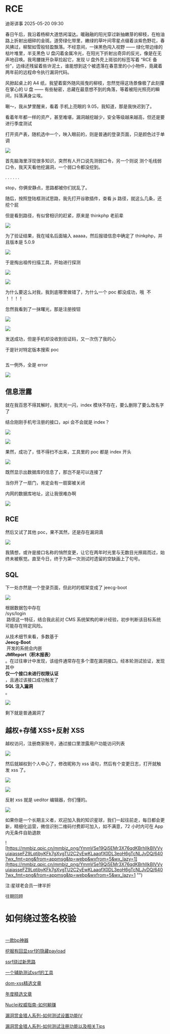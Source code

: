 #  RCE   
 迪哥讲事   2025-05-20 09:30  
  
春日午后，我沿着杨柳大道悠闲溜达。暖融融的阳光穿过新抽嫩芽的柳枝，在柏油路上折射出细碎的金斑。道旁绿化带里，嫩绿的草叶间零星点缀着淡紫色野花，春风拂过，柳絮如雪般轻盈飘落。不经意间，一抹黑色闯入视野 —— 绿化带边缘的枯叶堆里，半支黑色 U 盘闪着金属冷光，在阳光下折射出奇异的反光，像是在无声地召唤。我弯腰拨开杂草捡起它，发现 U 盘外壳上斑驳的标签写着 “RCE 备份”，边缘还残留着些许泥土，谁能想到这个被遗落在春意里的小小物件，竟藏着两年前的远程命令执行漏洞代码。  
  
风掀起桌上的 A4 纸，我望着窗外随风摇曳的柳枝，忽然觉得这场景像极了此刻攥在掌心的 U 盘 —— 有些秘密，总藏在最意想不到的角落，等着被阳光照亮的瞬间，抖落满身尘埃。  
  
唰～，我从梦里醒来，看着 手机上亮眼的 9.05，我知道，那是我快迟到了。   
  
看着年年都一样的资产，甚至难堪，漏洞越挖越少，安全等级越来越高，但还是要进行季度测试  
  
打开资产表，随机选中一个，映入眼前的，则是普通的登录页面，只是颜色过于单调  
  
![](https://mmbiz.qpic.cn/sz_mmbiz_png/BAby4Fk1HQbLkACGcEqzY7p9yib1tBEYEjdDekyp7qJAaic2F7VMEneQjRmBOjRiaTcQxcueia1MNI2CCz4adSedFg/640?wx_fmt=png&from=appmsg "")  
  
  
首先脑海里浮现很多知识，突然有人开口说先测弱口令，另一个则说 测个毛线弱口令，我天天看他挖漏洞，一个弱口令都没挖到。  
  
. . . . . .  
  
stop，你俩安静点，思路都被你们扰乱了。  
  
随后，按照登陆框测试思路，我先打开谷歌插件，查看 js 路径，就这么几条，还挖个屁  
  
但是看到路径，有似曾相识的赶紧，原来是 thinkphp 老前辈  
  
![](https://mmbiz.qpic.cn/sz_mmbiz_png/BAby4Fk1HQbLkACGcEqzY7p9yib1tBEYEqzZHvCB62slkwMfYF7WpkzXGR8GGia7dL213D4gljycL0Bheeu5k0zw/640?wx_fmt=png&from=appmsg "")  
  
  
为了验证结果，我在域名后面输入 aaaaa，然后报错信息中确定了 thinkphp，并且版本是 5.0.9  
  
![](https://mmbiz.qpic.cn/sz_mmbiz_png/BAby4Fk1HQbLkACGcEqzY7p9yib1tBEYE9egwK4fOg3FYz0RbOreJ98TQlXxcKSpLnnQ4bKXq0I1HVK2muFnicjw/640?wx_fmt=png&from=appmsg "")  
  
  
于是掏出祖传扫描工具，开始进行探测  
  
![](https://mmbiz.qpic.cn/sz_mmbiz_png/BAby4Fk1HQbLkACGcEqzY7p9yib1tBEYE4FjXz4zJYoXHtwOaqUurVwib9axz94QjPVicSbaiabVmMPz7WmO65gLvw/640?wx_fmt=png&from=appmsg "")  
  
![](https://mmbiz.qpic.cn/sz_mmbiz_png/BAby4Fk1HQbLkACGcEqzY7p9yib1tBEYEsxiaCDDuj046zuKorNa92mEu7D6C7GIH5EiaZlBL2KacmmkiahoS10vhA/640?wx_fmt=png&from=appmsg "")  
  
  
为什么要这么对我，我到底哪里做错了，为什么一个 poc 都没成功，哦  不 ！！！！  
  
忽然我看到了一抹曙光，那是注册按钮  
  
![](https://mmbiz.qpic.cn/sz_mmbiz_png/BAby4Fk1HQbLkACGcEqzY7p9yib1tBEYE5IkzzaHM3jU7v0gAVnq1ORziaX1TL7OPrzj2ylAUFBcD58GS5px2jUA/640?wx_fmt=png&from=appmsg "")  
  
![](https://mmbiz.qpic.cn/sz_mmbiz_png/BAby4Fk1HQbLkACGcEqzY7p9yib1tBEYE3RVicJ10qmJKBCI6jOKicU4yd62HUBo0znSOgfnpz3EtQYw74eQv2wtg/640?wx_fmt=png&from=appmsg "")  
  
  
发送成功，但是手机却没收到验证码，又一次伤了我的心  
  
于是针对特定版本搜索 poc  
```
```  
  
五一例外，全是 error  
  
![](https://mmbiz.qpic.cn/sz_mmbiz_png/BAby4Fk1HQbLkACGcEqzY7p9yib1tBEYEeaI3eLD7Nj8Qia0DpuCujckzl51XskpKRaRibNicic2yDngdHsyrnx8wQQ/640?wx_fmt=png&from=appmsg "")  
  
## 信息泄露  
  
就在我百思不得其解时，我灵光一闪，index 模块不存在，要么删除了要么改名字了  
  
结合刚刚手机号注册的接口，api 会不会就是 index？  
  
![](https://mmbiz.qpic.cn/sz_mmbiz_png/BAby4Fk1HQbLkACGcEqzY7p9yib1tBEYEcrpjq2kJZx7D5iczAg8h46cjicPDXbrpPC9UQFHczic79QRRJticwvVBSw/640?wx_fmt=png&from=appmsg "")  
  
![](https://mmbiz.qpic.cn/sz_mmbiz_png/BAby4Fk1HQbLkACGcEqzY7p9yib1tBEYE0NuXgUj6icCfKHdCibo5ibCp9MQGGJ1al3jNNPLw0zp3MfO7aAoLwib7ibA/640?wx_fmt=png&from=appmsg "")  
  
果然，成功了，怪不得扫不出来，工具里的 poc 都是 index 开头  
  
![](https://mmbiz.qpic.cn/sz_mmbiz_png/BAby4Fk1HQbLkACGcEqzY7p9yib1tBEYEibibKfyVdtcbJ0IuBPddGVSic2Ipia8fy0wVgCZyC7MfqoXKgKGXV0WjIA/640?wx_fmt=png&from=appmsg "")  
  
既然显示出数据库的信息了，那岂不是可以连接了  
  
当你开了一扇门，肯定会有一扇窗被关闭  
  
内网的数据库地址，这让我很难办啊  
  
![](https://mmbiz.qpic.cn/sz_mmbiz_png/BAby4Fk1HQbLkACGcEqzY7p9yib1tBEYEDRicNb40brX2AIib6GsPB8F5uTa0WEvQgczbCpjJwJKLwGYvD1hib5icfA/640?wx_fmt=png&from=appmsg "")  
  
## RCE  
  
然后又试了其他 poc，果不其然，还是存在漏洞滴  
  
![](https://mmbiz.qpic.cn/sz_mmbiz_png/BAby4Fk1HQbLkACGcEqzY7p9yib1tBEYEeibvkced5RiaGbiaKsqkn8fMQk0yIOULUJd57lP8RYeKO1qzH1oYtRaHg/640?wx_fmt=png&from=appmsg "")  
  
  
我猜想，或许是接口名称的悄然变更，让它在两年时光里与无数目光擦肩而过，始终未被察觉。直至今日，终于为第一次测试时遗留的空缺画上了句号。  
## SQL  
  
下一处亦然是一个登录页面，但此时的框架变成了 jeecg-boot  
  
![](https://mmbiz.qpic.cn/sz_mmbiz_png/BAby4Fk1HQbLkACGcEqzY7p9yib1tBEYExB5pcbftJrhWPbNflhogFj1qoW13TLeE0SYsOuMy69ntTGhSnxBic3w/640?wx_fmt=png&from=appmsg "")  
  
根据数据包中存在   
/sys/login  
 路径这一特征，结合我此前对 CMS 系统架构的审计经验，初步判断该目标系统可能存在特定风险。  
  
从技术细节来看，多数基于   
**Jeecg-Boot**  
 开发的系统会内嵌   
**JMReport（积木报表）**  
。在过往审计中发现，该组件通常存在多个潜在漏洞接口。经本轮测试验证，发现其中  
**仅一个接口未进行权限认证**  
，且通过该接口成功触发了  
**SQL 注入漏洞**  
。  
  
![](https://mmbiz.qpic.cn/sz_mmbiz_png/BAby4Fk1HQbLkACGcEqzY7p9yib1tBEYESgukcfTXsyhWv1dfMQoaATAPIYKXNoC0uAHB9BzAloWHdBSpKJuLIw/640?wx_fmt=png&from=appmsg "")  
  
  
剩下就是普通漏洞了  
## 越权+存储 XSS+反射 XSS  
  
越权访问，注册商家账号，通过接口里泄露用户功能访问列表  
  
![](https://mmbiz.qpic.cn/sz_mmbiz_png/BAby4Fk1HQbLkACGcEqzY7p9yib1tBEYEbQIwGBftBBuibibWL2foV0CmuYCQiaWqpPI1SUKNPeme1pFETJcvy63Fg/640?wx_fmt=png&from=appmsg "")  
  
  
然后就越权到个人中心了，修改昵称为 xss 语句，然后有个变更日志，打开就触发 xss 了。  
  
![](https://mmbiz.qpic.cn/sz_mmbiz_png/BAby4Fk1HQbLkACGcEqzY7p9yib1tBEYEsWVqWHLoVkSylIxkwLr1iaY7DGRjowILfnXkde7q1kEY1kfN5IIDWBQ/640?wx_fmt=png&from=appmsg "")  
  
![](https://mmbiz.qpic.cn/sz_mmbiz_png/BAby4Fk1HQbLkACGcEqzY7p9yib1tBEYESkWQTLAyWFIic9h7E3DXRTQiap5x25iaZlVnsmVFpuL1DxTt1csB9qZzQ/640?wx_fmt=png&from=appmsg "")  
  
  
反射 xss 就是 ueditor 编辑器，你们懂的。  
  
![](https://mmbiz.qpic.cn/sz_mmbiz_png/BAby4Fk1HQbLkACGcEqzY7p9yib1tBEYEWcIeI5Cda1rOPgaiapZErZfKJT1z1BZ11FsUEt9rH3SjY1Y777cdqeQ/640?wx_fmt=png&from=appmsg "")  
  
如果你是一个长期主义者，欢迎加入我的知识星球，我们一起往前走，每日都会更新，精细化运营，微信识别二维码付费即可加入，如不满意，72 小时内可在 App 内无条件自助退款  
  
![https://mmbiz.qpic.cn/mmbiz_png/YmmVSe19Qj5EMr3X76qdKBrhIIkBlVVyuiaiasseFZ9LqtibyKFk7gXvgTU2C2yEwKLaaqfX0DL3eoH6gTcNLJvDQ/640?wx_fmt=png&from=appmsg&tp=webp&wxfrom=5&wx_lazy=1](https://mmbiz.qpic.cn/mmbiz_png/YmmVSe19Qj5EMr3X76qdKBrhIIkBlVVyuiaiasseFZ9LqtibyKFk7gXvgTU2C2yEwKLaaqfX0DL3eoH6gTcNLJvDQ/640?wx_fmt=png&from=appmsg&tp=webp&wxfrom=5&wx_lazy=1 "")  
  
  
注:星球老会员一律半折  
  
  
往期回顾  
# 如何绕过签名校验  
#   
  
[一款bp神器](http://mp.weixin.qq.com/s?__biz=MzIzMTIzNTM0MA==&mid=2247495880&idx=1&sn=65d42fbff5e198509e55072674ac5283&chksm=e8a5faabdfd273bd55df8f7db3d644d3102d7382020234741e37ca29e963eace13dd17fcabdd&scene=21#wechat_redirect)  
  
  
[挖掘有回显ssrf的隐藏payload](https://mp.weixin.qq.com/s?__biz=MzIzMTIzNTM0MA==&mid=2247496898&idx=1&sn=b6088e20a8b4fc9fbd887b900d8c5247&scene=21#wechat_redirect)  
  
  
[ssrf绕过新思路](http://mp.weixin.qq.com/s?__biz=MzIzMTIzNTM0MA==&mid=2247495841&idx=1&sn=bbf477afa30391b8072d23469645d026&chksm=e8a5fac2dfd273d42344f18c7c6f0f7a158cca94041c4c4db330c3adf2d1f77f062dcaf6c5e0&scene=21#wechat_redirect)  
  
  
[一个辅助测试ssrf的工具](http://mp.weixin.qq.com/s?__biz=MzIzMTIzNTM0MA==&mid=2247496380&idx=1&sn=78c0c4c67821f5ecbe4f3947b567eeec&chksm=e8a5f8dfdfd271c935aeb4444ea7e928c55cb4c823c51f1067f267699d71a1aad086cf203b99&scene=21#wechat_redirect)  
  
  
[dom-xss精选文章](http://mp.weixin.qq.com/s?__biz=MzIzMTIzNTM0MA==&mid=2247488819&idx=1&sn=5141f88f3e70b9c97e63a4b68689bf6e&chksm=e8a61f50dfd1964692f93412f122087ac160b743b4532ee0c1e42a83039de62825ebbd066a1e&scene=21#wechat_redirect)  
  
  
[年度精选文章](http://mp.weixin.qq.com/s?__biz=MzIzMTIzNTM0MA==&mid=2247487187&idx=1&sn=622438ee6492e4c639ebd8500384ab2f&chksm=e8a604b0dfd18da6c459b4705abd520cc2259a607dd9306915d845c1965224cc117207fc6236&scene=21#wechat_redirect)  
  
  
[Nuclei权威指南-如何躺赚](http://mp.weixin.qq.com/s?__biz=MzIzMTIzNTM0MA==&mid=2247487122&idx=1&sn=32459310408d126aa43240673b8b0846&chksm=e8a604f1dfd18de737769dd512ad4063a3da328117b8a98c4ca9bc5b48af4dcfa397c667f4e3&scene=21#wechat_redirect)  
  
  
[漏洞赏金猎人系列-如何测试设置功能IV](http://mp.weixin.qq.com/s?__biz=MzIzMTIzNTM0MA==&mid=2247486973&idx=1&sn=6ec419db11ff93d30aa2fbc04d8dbab6&chksm=e8a6079edfd18e88f6236e237837ee0d1101489d52f2abb28532162e2937ec4612f1be52a88f&scene=21#wechat_redirect)  
  
  
[漏洞赏金猎人系列-如何测试注册功能以及相关Tips](http://mp.weixin.qq.com/s?__biz=MzIzMTIzNTM0MA==&mid=2247486764&idx=1&sn=9f78d4c937675d76fb94de20effdeb78&chksm=e8a6074fdfd18e59126990bc3fcae300cdac492b374ad3962926092aa0074c3ee0945a31aa8a&scene=21#wechat_redirect)  
  
  
  
  

